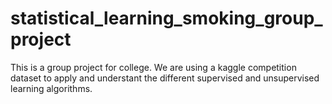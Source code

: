 # statistical_learning_smoking_group_project
This is a group project for college. We are using a kaggle competition dataset to apply and understant the different supervised and unsupervised learning algorithms.
